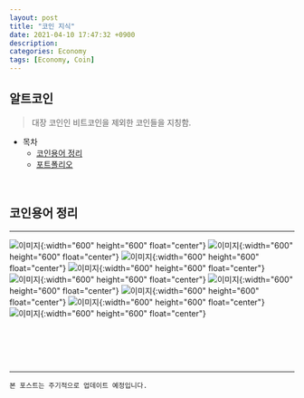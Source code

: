 ```yaml
---
layout: post
title: "코인 지식"
date: 2021-04-10 17:47:32 +0900
description:
categories: Economy
tags: [Economy, Coin]
---
```


## 알트코인

> 대장 코인인 비트코인을 제외한 코인들을 지칭함.

- 목차
  - [코인용어 정리](#코인용어-정리)
  - [포트폴리오](#포트폴리오)

<br>

## 코인용어 정리

---

![이미지](/post_assets/2021-04-10/coinsyntax1.jpg){:width="600" height="600" float="center"}
![이미지](/post_assets/2021-04-10/coinsyntax2.jpg){:width="600" height="600" float="center"}
![이미지](/post_assets/2021-04-10/coinsyntax3.jpg){:width="600" height="600" float="center"}
![이미지](/post_assets/2021-04-10/coinsyntax4.jpg){:width="600" height="600" float="center"}
![이미지](/post_assets/2021-04-10/coinsyntax5.jpg){:width="600" height="600" float="center"}
![이미지](/post_assets/2021-04-10/coinsyntax6.jpg){:width="600" height="600" float="center"}
![이미지](/post_assets/2021-04-10/coinsyntax7.jpg){:width="600" height="600" float="center"}
![이미지](/post_assets/2021-04-10/coinsyntax8.jpg){:width="600" height="600" float="center"}
![이미지](/post_assets/2021-04-10/coinsyntax9.jpg){:width="600" height="600" float="center"}

<br>

<br><br>

---

`본 포스트는 주기적으로 업데이트 예정입니다.`
